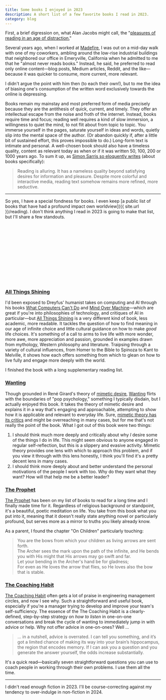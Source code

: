 ```yaml
---
title: Some books I enjoyed in 2023
description: A short list of a few favorite books I read in 2023.
category: blog
---
```



First, a brief digression on, what Alan Jacobs might call, the "[pleasures of reading in an age of distraction.](https://bookshop.org/p/books/the-pleasures-of-reading-in-an-age-of-distraction-alan-jacobs/11802627)"

Several years ago, when I worked at [Madefire](https://techcrunch.com/2021/04/29/madefire-shuts-down/), I was out on a mid-day walk with one of my coworkers, ambling around the low-rise industrial buildings that neighbored our office in Emeryville, California when he admitted to me that he "almost never reads books." Instead, he said, he preferred to read only online content—blog posts, Medium articles, Reddit, and the like—because it was quicker to consume, more current, more relevant.

I didn't argue the point with him then (to each their own!), but to me the idea of biasing one's consumption of the written word exclusively towards the online is depressing.

Books remain my mainstay and most preferred form of media precisely because they are the antithesis of quick, current, and timely. They offer an intellectual escape from the noise and froth of the internet. Instead, books require time and focus; reading well requires a kind of slow immersion, a willingness to quiet the mind, to not flit about from topic to topic. You immerse yourself in the pages, saturate yourself in ideas and words, quietly slip into the mental space of the author. (Or abandon quickly if, after a little bit of sustained effort, this proves impossible to do.) Long-form text is intimate and personal. A well-chosen book should also have a timeless quality, content as relevant today as when or if it was written 50, 100, 200 or 1000 years ago. To sum it up, as [Simon Sarris so eloquently writes](https://map.simonsarris.com/p/reading-well) (about books specifically):

>Reading is alluring. It has a nameless quality beyond satisfying desires for information and pleasure. Despite more colorful and interactive media, reading text somehow remains more refined, more seductive.

---

So yes, I have a special fondness for books. I even keep [a public list of books that have had a profound impact own worldview]({{ site.url }}/reading). I don't think anything I read in 2023 is going to make that list, but I'll share a few standouts.

<div style="display: grid; grid-auto-flow: column; grid-auto-columns: 1fr; gap:
    0.5rem; aspect-ratio: 2.7; margin-top:var(--space-l);">
<img src="{{site.url}}/assets/covers/all_things_shining@320.webp" alt="Cover of
        All Things Shining by Hubert Dreyfus" style="min-height: 100%; height:
            0;border-radius: 0.5rem;">
<img src="{{site.url}}/assets/covers/wanting_burgis@320.webp" alt="Cover of
        Wanting by Luke Burgis" style="min-height: 100%; height: 0;border-radius:
        0.5rem;">
<img src="{{site.url}}/assets/covers/the_prophet@320.webp" alt="Cover of The
        Prophet by Khalil Gibran" style="min-height: 100%; height:
            0;border-radius: 0.5rem;">
<img src="{{site.url}}/assets/covers/the_coaching_habit@320.webp" alt="Cover for
        The Coaching Habit by Michael Bungay Stanier" style="min-height: 100%;
        height: 0;border-radius: 0.5rem;">
</div>


### [All Things Shining](https://bookshop.org/p/books/all-things-shining-reading-the-western-canon-to-find-meaning-in-a-secular-world-hubert-dreyfus/16631673)
I'd been exposed to Dreyfus' humanist takes on computing and AI through his books [What Computers Can't Do](https://search.worldcat.org/en/title/257056) and [Mind Over Machine](https://search.worldcat.org/en/title/171110823)—which are great if you're into philosophies of technology, and critiques of AI in particular—but [All Things Shining](https://bookshop.org/p/books/all-things-shining-reading-the-western-canon-to-find-meaning-in-a-secular-world-hubert-dreyfus/16631673) is a very different kind of book, less academic, more readable. It tackles the question of how to find meaning in our age of infinite choice and little cultural guidance on how to make *good* life choices. It's something of a call to arms to live life with more wonder, more awe, more appreciation and passion, grounded in examples drawn from mythology, Western philosophy and literature. Traipsing through a variety of cultural influences, from Homer to the Bible to Spinoza to Kant to Melville, it shows how each offers something from which to glean on how to live fully and engage more deeply with the world.

I finished the book with a long supplementary reading list.

### [Wanting](https://bookshop.org/p/books/wanting-the-power-of-mimetic-desire-in-everyday-life-luke-burgis/15083791)
Though grounded in René Girard's theory of [mimetic desire](https://en.wikipedia.org/wiki/Mimetic_theory), [Wanting](https://bookshop.org/p/books/wanting-the-power-of-mimetic-desire-in-everyday-life-luke-burgis/15083791) flirts with the boundaries of "pop psychology," something I typically disdain, but I actually enjoyed this book. It takes the theory of mimetic desire and explains it in a way that's engaging and approachable, attempting to show how it is applicable and relevant to everyday life. Sure, [mimetic theory has its critics](https://arcade.stanford.edu/rofl/deceit-desire-and-literature-professor-why-girardians-exist) and might be overreaching in many cases, but for me that's not really the point of the book. What I got out of this book were two things: 
1. I should think much more deeply and critically about why *I* desire some of the things I do in life. This might seem obvious to anyone engaged in regular self-reflection, but this is a slippery and evasive activity. Mimetic theory provides one lens with which to approach this problem, and if you view it through with this lens honestly, I think you'll find it's a pretty decent lens in many cases. 
2. I should think more deeply about and better understand the personal motivations of the people I work with too. Why do they want what they want? How will that help me be a better leader?

### [The Prophet](https://bookshop.org/p/books/the-prophet-kahlil-gibran/14794867)
[The Prophet](https://bookshop.org/p/books/the-prophet-kahlil-gibran/14794867) has been on my list of books to read for a long time and I finally made time for it. Regardless of religious background or standpoint, it's a beautiful, poetic meditation on life. You take from this book what you put into it, meaning that it doesn't really state anything novel or particularly profound, but serves more as a mirror to truths you likely already know.

As a parent, I found the chapter "On Children" particularly touching:

> You are the bows from which your children as living arrows are sent forth.<br>
> The Archer sees the mark upon the path of the infinite, and He bends you with His might that His arrows may go swift and far.<br>
> Let your bending in the Archer's hand be for gladness;<br>
> For even as He loves the arrow that flies, so He loves also the bow that is stable.

### [The Coaching Habit](https://bookshop.org/p/books/the-coaching-habit-say-less-ask-more-change-the-way-you-lead-forever-michael-bungay-stanier/17315881)
[The Coaching Habit](https://bookshop.org/p/books/the-coaching-habit-say-less-ask-more-change-the-way-you-lead-forever-michael-bungay-stanier/17315881) often gets a lot of praise in engineering management circles, and now I see why. Such a straightforward and useful book, especially if you're a manager trying to develop and improve your team's self-sufficiency. The essence of the The Coaching Habit is a clearly-defined, step-by-step strategy on *how to listen* in one-on-one conversations and break the cycle of wanting to immediately jump in with advice or help. Why not offer advice in one-on-ones? Well ...

> ... in a nutshell, advice is overrated. I can tell you something, and it’s got a limited chance of making its way into your brain’s hippocampus, the region that encodes memory. If I can ask you a question and you generate the answer yourself, the odds increase substantially.

It's a quick read—basically seven straightforward questions you can use to coach people in working through their own problems. I use them all the time.

---
I didn't read enough fiction in 2023. I'll be course-correcting against my tendency to over-indulge in non-fiction in 2024.
